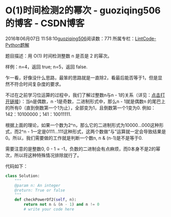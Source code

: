 # O(1)时间检测2的幂次 - guoziqing506的博客 - CSDN博客





2016年06月07日 11:58:10[guoziqing506](https://me.csdn.net/guoziqing506)阅读数：771
所属专栏：[LintCode-Python题解](https://blog.csdn.net/column/details/guoziqing-blog.html)









题目描述：用 O(1) 时间检测整数 n 是否是 2 的幂次。

样例：n=4，返回 true; n=5，返回 false.




乍一看，好像没什么思路，最笨的思路就是一直除2，看最后能否等于1，但是显然不符合时间复杂度的要求。

不过在之前学习位运算的过程中，我们了解过整数n与n - 1的关系（详见：[点击打开链接](http://blog.csdn.net/guoziqing506/article/details/51548511)）：当n是偶数，n -1是奇数，二进制形式中，那么n - 1就是偶数n 的尾巴上的所有0（直到倒数第一个1为止），全部变为1，且倒数第一个1变为0. 例如：142：10100000；141：10011111. 

根据上面的理论，如果一个数为2^n，那么它的二进制形式为10000...000这种形式，而2^n - 1一定是0111...111这种形式，这两个数做“与”运算就一定会导致结果是0。所以，我们需要做的工作就是判断一个数n, n & (n-1)是不是等于0.

需要注意的是整数0, 0 - 1 = -1，负数的二进制会有点麻烦，而0本身不是2的幂次，所以将这种特殊情况排除就行了。

代码如下：



```python
class Solution:
    """
    @param n: An integer
    @return: True or false
    """
    def checkPowerOf2(self, n):
        return not n & (n - 1) and n != 0
        # write your code here
```






